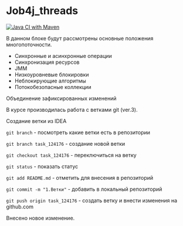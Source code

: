 # Job4j_threads
[![Java CI with Maven](https://github.com/svoh86/job4j_threads/actions/workflows/maven.yml/badge.svg)](https://github.com/svoh86/job4j_threads/actions/workflows/maven.yml)

В данном блоке будут рассмотрены основные положения многопоточности.
- Синхронные и асинхронные операции
- Синхронизация ресурсов
- JMM
- Низкоуровневые блокировки
- Неблокирующие алгоритмы
- Потокобезопасные коллекции

Объединение зафиксированных изменений

В курсе производилась работа с ветками git (ver.3).

Создание ветки из IDEA



`git branch` - посмотреть какие ветки есть в репозитории

`git branch task_124176` - создание новой ветки

`git checkout task_124176` - переключиться на ветку

`git status` - показать статус

`git add README.md` - отметить для внесения в репозиторий

`git commit -m "1.Ветки"` - добавить в локальный репозиторий

`git push origin task_124176` - создать ветку и внести изменения на github.com

Внесено новое изменение.